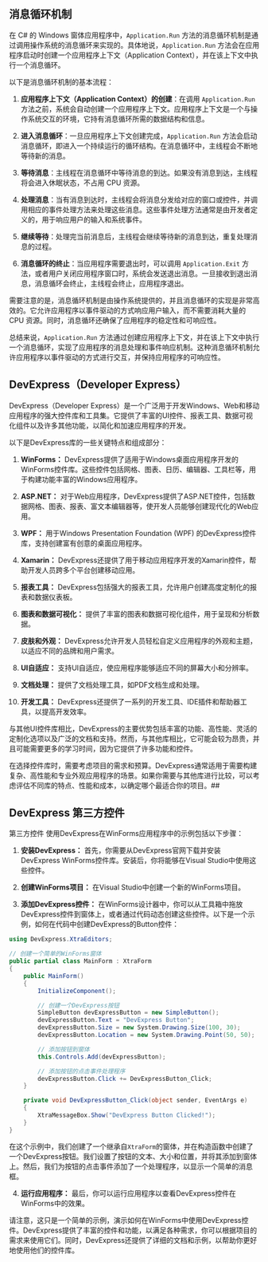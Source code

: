 
## 消息循环机制

在 C# 的 Windows 窗体应用程序中，`Application.Run` 方法的消息循环机制是通过调用操作系统的消息循环来实现的。具体地说，`Application.Run` 方法会在应用程序启动时创建一个应用程序上下文（Application Context），并在该上下文中执行一个消息循环。

以下是消息循环机制的基本流程：

1. **应用程序上下文（Application Context）的创建**：在调用 `Application.Run` 方法之前，系统会自动创建一个应用程序上下文。应用程序上下文是一个与操作系统交互的环境，它持有消息循环所需的数据结构和信息。

2. **进入消息循环**：一旦应用程序上下文创建完成，`Application.Run` 方法会启动消息循环，即进入一个持续运行的循环结构。在消息循环中，主线程会不断地等待新的消息。

3. **等待消息**：主线程在消息循环中等待消息的到达。如果没有消息到达，主线程将会进入休眠状态，不占用 CPU 资源。

4. **处理消息**：当有消息到达时，主线程会将消息分发给对应的窗口或控件，并调用相应的事件处理方法来处理这些消息。这些事件处理方法通常是由开发者定义的，用于响应用户的输入和系统事件。

5. **继续等待**：处理完当前消息后，主线程会继续等待新的消息到达，重复处理消息的过程。

6. **消息循环的终止**：当应用程序需要退出时，可以调用 `Application.Exit` 方法，或者用户关闭应用程序窗口时，系统会发送退出消息。一旦接收到退出消息，消息循环会终止，主线程会终止，应用程序退出。

需要注意的是，消息循环机制是由操作系统提供的，并且消息循环的实现是非常高效的。它允许应用程序以事件驱动的方式响应用户输入，而不需要消耗大量的 CPU 资源。同时，消息循环还确保了应用程序的稳定性和可响应性。

总结来说，`Application.Run` 方法通过创建应用程序上下文，并在该上下文中执行一个消息循环，实现了应用程序的消息处理和事件响应机制。这种消息循环机制允许应用程序以事件驱动的方式进行交互，并保持应用程序的可响应性。

## DevExpress（Developer Express）
DevExpress（Developer Express）是一个广泛用于开发Windows、Web和移动应用程序的强大控件库和工具集。它提供了丰富的UI控件、报表工具、数据可视化组件以及许多其他功能，以简化和加速应用程序的开发。

以下是DevExpress库的一些关键特点和组成部分：

1. **WinForms：** DevExpress提供了适用于Windows桌面应用程序开发的WinForms控件库。这些控件包括网格、图表、日历、编辑器、工具栏等，用于构建功能丰富的Windows应用程序。

2. **ASP.NET：** 对于Web应用程序，DevExpress提供了ASP.NET控件，包括数据网格、图表、报表、富文本编辑器等，使开发人员能够创建现代化的Web应用。

3. **WPF：** 用于Windows Presentation Foundation (WPF) 的DevExpress控件库，支持创建富有创意的桌面应用程序。

4. **Xamarin：** DevExpress还提供了用于移动应用程序开发的Xamarin控件，帮助开发人员跨多个平台创建移动应用。

5. **报表工具：** DevExpress包括强大的报表工具，允许用户创建高度定制化的报表和数据仪表板。

6. **图表和数据可视化：** 提供了丰富的图表和数据可视化组件，用于呈现和分析数据。

7. **皮肤和外观：** DevExpress允许开发人员轻松自定义应用程序的外观和主题，以适应不同的品牌和用户需求。

8. **UI自适应：** 支持UI自适应，使应用程序能够适应不同的屏幕大小和分辨率。

9. **文档处理：** 提供了文档处理工具，如PDF文档生成和处理。

10. **开发工具：** DevExpress还提供了一系列的开发工具、IDE插件和帮助器工具，以提高开发效率。

与其他UI控件库相比，DevExpress的主要优势包括丰富的功能、高性能、灵活的定制化选项以及广泛的文档和支持。然而，与其他库相比，它可能会较为昂贵，并且可能需要更多的学习时间，因为它提供了许多功能和控件。

在选择控件库时，需要考虑项目的需求和预算。DevExpress通常适用于需要构建复杂、高性能和专业外观应用程序的场景。如果你需要与其他库进行比较，可以考虑评估不同库的特点、性能和成本，以确定哪个最适合你的项目。##




##  DevExpress 第三方控件
第三方控件
使用DevExpress在WinForms应用程序中的示例包括以下步骤：

1. **安装DevExpress：** 首先，你需要从DevExpress官网下载并安装DevExpress WinForms控件库。安装后，你将能够在Visual Studio中使用这些控件。

2. **创建WinForms项目：** 在Visual Studio中创建一个新的WinForms项目。

3. **添加DevExpress控件：** 在WinForms设计器中，你可以从工具箱中拖放DevExpress控件到窗体上，或者通过代码动态创建这些控件。以下是一个示例，如何在代码中创建DevExpress的Button控件：

```csharp
using DevExpress.XtraEditors;

// 创建一个简单的WinForms窗体
public partial class MainForm : XtraForm
{
    public MainForm()
    {
        InitializeComponent();

        // 创建一个DevExpress按钮
        SimpleButton devExpressButton = new SimpleButton();
        devExpressButton.Text = "DevExpress Button";
        devExpressButton.Size = new System.Drawing.Size(100, 30);
        devExpressButton.Location = new System.Drawing.Point(50, 50);

        // 添加按钮到窗体
        this.Controls.Add(devExpressButton);

        // 添加按钮的点击事件处理程序
        devExpressButton.Click += DevExpressButton_Click;
    }

    private void DevExpressButton_Click(object sender, EventArgs e)
    {
        XtraMessageBox.Show("DevExpress Button Clicked!");
    }
}
```

在这个示例中，我们创建了一个继承自`XtraForm`的窗体，并在构造函数中创建了一个DevExpress按钮。我们设置了按钮的文本、大小和位置，并将其添加到窗体上。然后，我们为按钮的点击事件添加了一个处理程序，以显示一个简单的消息框。

4. **运行应用程序：** 最后，你可以运行应用程序以查看DevExpress控件在WinForms中的效果。

请注意，这只是一个简单的示例，演示如何在WinForms中使用DevExpress控件。DevExpress提供了丰富的控件和功能，以满足各种需求，你可以根据项目的需求来使用它们。同时，DevExpress还提供了详细的文档和示例，以帮助你更好地使用他们的控件库。
